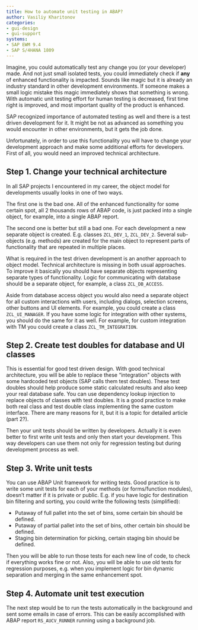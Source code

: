 ```yaml
---
title: How to automate unit testing in ABAP?
author: Vasiliy Kharitonov
categories:
- gui-design
- gui-support
systems:
- SAP EWM 9.4
- SAP S/4HANA 1809
---
```


Imagine, you could automatically test any change you (or your developer) made.
And not just small isolated tests, you could immediately check if **any** of
enhanced functionality is impacted. Sounds like magic but it is already an
industry standard in other development environments. If someone makes a small
logic mistake this magic immediately shows that something is wrong. With
automatic unit testing effort for human testing is decreased, first time right
is improved, and most important quality of the product is enhanced.

SAP recognized importance of automated testing as well and there is a test
driven development for it. It might be not as advanced as something you would
encounter in other environments, but it gets the job done.

Unfortunately, in order to use this functionality you will have to change your
development approach and make some additional efforts for developers. First of
all, you would need an improved technical architecture.

## Step 1. Change your technical architecture

In all SAP projects I encountered in my career, the object model for developments
usually looks in one of two ways.

The first one is the bad one. All of the enhanced functionality for some certain
spot, all 2 thousands rows of ABAP code, is just packed into a single object, for
example, into a single ABAP report.

The second one is better but still a bad one. For each development a new
separate object is created. E.g. classes `ZCL_DEV_1`, `ZCL_DEV_2`. Several
sub-objects (e.g. methods) are created for the main object to represent parts of
functionality that are repeated in multiple places.

What is required in the test driven development is an another approach to object
model. Technical architecture is missing in both usual approaches. To improve it
basically you should have separate objects representing separate types of
functionality. Logic for communicating with database should be a separate
object, for example, a class `ZCL_DB_ACCESS`.

Aside from database access object you would also need a separate object for all
custom interactions with users, including dialogs, selection screens, other
buttons and UI elements. For example, you could create a class `ZCL_UI_MANAGER`.
If you have some logic for integration with other systems, you should do the
same for it as well. For example, for custom integration with TM you could
create a class `ZCL_TM_INTEGRATION`.

## Step 2. Create test doubles for database and UI classes

This is essential for good test driven design. With good technical architecture,
you will be able to replace these “integration" objects with some hardcoded test
objects (SAP calls them test doubles). These test doubles should help produce
some static calculated results and also keep your real database safe. You can
use dependency lookup injection to replace objects of classes with test doubles.
It is a good practice to make both real class and test double class implementing
the same custom interface. There are many reasons for it, but it is a topic for
detailed article (part 2?).

Then your unit tests should be written by developers. Actually it is even better
to first write unit tests and only then start your development. This way
developers can use them not only for regression testing but during development
process as well.

## Step 3. Write unit tests

You can use ABAP Unit framework for writing tests. Good practice is to write
some unit tests for each of your methods (or forms/function modules), doesn’t
matter if it is private or public. E.g. if you have logic for destination bin
filtering and sorting, you could write the following tests (simplified):

- Putaway of full pallet into the set of bins, some certain bin should be
  defined.
- Putaway of partial pallet into the set of bins, other certain bin should be
  defined.
- Staging bin determination for picking, certain staging bin should be defined.

Then you will be able to run those tests for each new line of code, to check if
everything works fine or not. Also, you will be able to use old tests for
regression purposes, e.g. when you implement logic for bin dynamic separation
and merging in the same enhancement spot.

## Step 4. Automate unit test execution

The next step would be to run the tests automatically in the background and sent
some emails in case of errors. This can be easily accomplished with ABAP report
`RS_AUCV_RUNNER` running using a background job.
